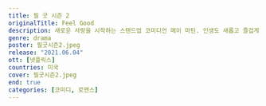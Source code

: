 ```yaml
---
title: 필 굿 시즌 2
originalTitle: Feel Good
description: 새로운 사랑을 시작하는 스탠드업 코미디언 메이 마틴. 인생도 새롭고 즐겁게 바뀔 줄 알았다. 하지만 여자친구 조지와의 관계는 복잡하고, 중독 치료는 지긋지긋하다.
genre: drama
poster: 필굿시즌2.jpeg
release: "2021.06.04"
ott: [넷플릭스]
countries: 미국
cover: 필굿시즌2.jpeg
end: true
categories: [코미디, 로맨스]
---
```

